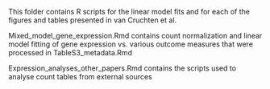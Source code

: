 This folder contains R scripts for the linear model fits and for each of the figures and tables presented in van Cruchten et al. 

Mixed_model_gene_expression.Rmd contains count normalization and linear model fitting of gene expression vs. various outcome measures that were processed in TableS3_metadata.Rmd

Expression_analyses_other_papers.Rmd contains the scripts used to analyse count tables from external sources
